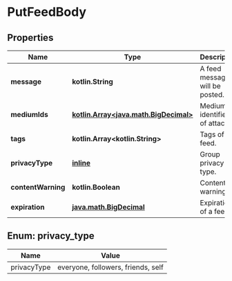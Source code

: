 
# PutFeedBody

## Properties
Name | Type | Description | Notes
------------ | ------------- | ------------- | -------------
**message** | **kotlin.String** | A feed message will be posted. | 
**mediumIds** | [**kotlin.Array&lt;java.math.BigDecimal&gt;**](java.math.BigDecimal.md) | Medium identifiers of attached. |  [optional]
**tags** | **kotlin.Array&lt;kotlin.String&gt;** | Tags of feed. |  [optional]
**privacyType** | [**inline**](#PrivacyTypeEnum) | Group privacy type. | 
**contentWarning** | **kotlin.Boolean** | Content warning. | 
**expiration** | [**java.math.BigDecimal**](java.math.BigDecimal.md) | Expiration of a feed. |  [optional]


<a name="PrivacyTypeEnum"></a>
## Enum: privacy_type
Name | Value
---- | -----
privacyType | everyone, followers, friends, self



